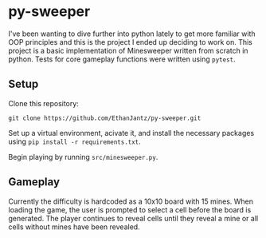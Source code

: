 # py-sweeper

I've been wanting to dive further into python lately to get more familiar with OOP principles and this is the project I ended up deciding to work on. This project is a basic implementation of Minesweeper written from scratch in python. Tests for core gameplay functions were written using `pytest`. 

## Setup

Clone this repository:

```git clone https://github.com/EthanJantz/py-sweeper.git```

Set up a virtual environment, acivate it, and install the necessary packages using `pip install -r requirements.txt`. 

Begin playing by running `src/minesweeper.py`. 

## Gameplay

Currently the difficulty is hardcoded as a 10x10 board with 15 mines. When loading the game, the user is prompted to select a cell before the board is generated. The player continues to reveal cells until they reveal a mine or all cells without mines have been revealed. 